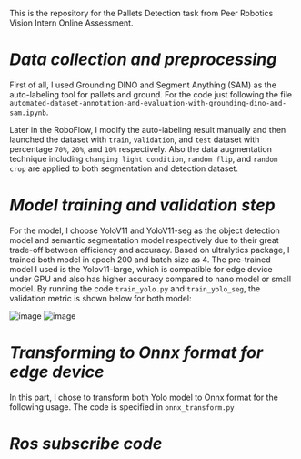 This is the repository for the Pallets Detection task from Peer Robotics Vision Intern Online Assessment.

# _Data collection and preprocessing_ #
First of all, I used Grounding DINO and Segment Anything (SAM) as the auto-labeling tool for pallets and ground. For the code just following the file `automated-dataset-annotation-and-evaluation-with-grounding-dino-and-sam.ipynb`.

Later in the RoboFlow, I modify the auto-labeling result manually and then launched the dataset with `train`, `validation`, and `test` dataset with percentage `70%`, `20%`, and `10%` respectively. Also the data augmentation technique including `changing light condition`, `random flip`, and `random crop` are applied to both segmentation and detection dataset.

# _Model training and validation step_ #
For the model, I choose YoloV11 and YoloV11-seg as the object detection model and semantic segmentation model respectively due to their great trade-off between efficiency and accuracy. Based on ultralytics package, I trained both model in epoch 200 and batch size as 4. The pre-trained model I used is the Yolov11-large, which is compatible for edge device under GPU and also has higher accuracy compared to nano model or small model. By running the code `train_yolo.py` and `train_yolo_seg`, the validation metric is shown below for both model:

![image](https://github.com/tungyen/Peer_OA/blob/master/res_img/detetion_pred.png)
![image](https://github.com/tungyen/Peer_OA/blob/master/res_img/segment_pred.png)

# _Transforming to Onnx format for edge device_ #
In this part, I chose to transform both Yolo model to Onnx format for the following usage. The code is specified in `onnx_transform.py`


# _Ros subscribe code_ #